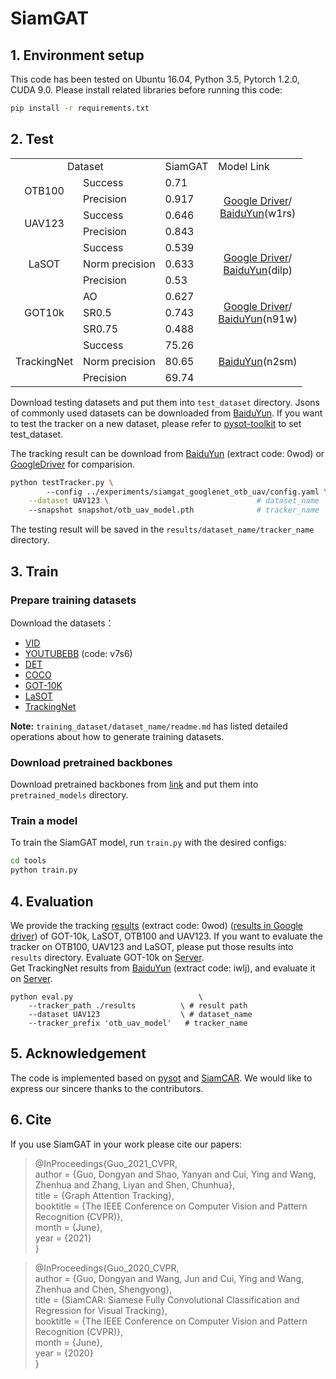 # SiamGAT

## 1. Environment setup
This code has been tested on Ubuntu 16.04, Python 3.5, Pytorch 1.2.0, CUDA 9.0.
Please install related libraries before running this code: 
```bash
pip install -r requirements.txt
```

## 2. Test

<table>
    <tr>
        <td colspan="2" align=center> Dataset</td>
        <td>SiamGAT</td>
        <td>Model Link</td>
    </tr>
    <tr>
        <td rowspan="2" align=center>OTB100</td>
        <td>Success</td>
        <td>0.71</td>
        <td rowspan="4" align=center>
			<a href="https://drive.google.com/file/d/1LKU6DuOzmLGJr-LYm4yXciJwIizbV_Zf/view?usp=sharing">Google Driver</a>/<br>
			<a href="https://pan.baidu.com/s/1nuK-gAX12K96CQpHbHr3tA">BaiduYun</a>(w1rs)
		</td>
    </tr>
    <tr>
        <td>Precision</td>
        <td>0.917</td>
    </tr>
    <tr>
        <td rowspan="2" align=center>UAV123</td>
        <td>Success</td>
        <td>0.646</td>
    </tr>
    <tr>
        <td>Precision</td>
        <td>0.843</td>
    </tr>
    <tr>
        <td rowspan="3" align=center>LaSOT</td>
        <td>Success</td>
        <td>0.539</td>
        <td rowspan="3" align=center>
			<a href="https://drive.google.com/file/d/167ANy1557rcIsAjuH6_bSS_OFEvgG93s/view?usp=sharing">Google Driver</a>/<br>
			<a href="https://pan.baidu.com/s/17-pG-Mytg4sT330mhd584A">BaiduYun</a>(dilp)
		</td>
    </tr>
    <tr>
        <td>Norm precision</td>
        <td>0.633</td>
    </tr>
    <tr>
        <td>Precision</td>
        <td>0.53</td>
    </tr>
    <tr>
        <td rowspan="3" align=center>GOT10k</td>
        <td>AO</td>
        <td>0.627</td>
        <td rowspan="3" align=center>
			<a href="https://drive.google.com/file/d/1f0wZXMnzIOIWTTtL7D_Z7N42FAzY8sDi/view?usp=sharing">Google Driver</a>/<br>
			<a href="https://pan.baidu.com/s/1LcKRO4t3vqGs8r7Lb73lmA">BaiduYun</a>(n91w)
		</td>
    </tr>
    <tr>
        <td>SR0.5</td>
        <td>0.743</td>
    </tr>
    <tr>
        <td>SR0.75</td>
        <td>0.488</td>
    </tr>
    <tr>
        <td rowspan="3" align=center>TrackingNet</td>
        <td>Success</td>
        <td>75.26</td>
        <td rowspan="3" align=center>
			<a href="https://pan.baidu.com/s/1Zst1o1cg_zK9YqN3meJ7Bw">BaiduYun</a>(n2sm)
		</td>
    </tr>
    <tr>
        <td>Norm precision</td>
        <td>80.65</td>
    </tr>
    <tr>
        <td>Precision</td>
        <td>69.74</td>
    </tr>
</table>

Download testing datasets and put them into `test_dataset` directory. Jsons of commonly used datasets can be downloaded from [BaiduYun](https://pan.baidu.com/s/1js0Qhykqqur7_lNRtle1tA#list/path=%2F). If you want to test the tracker on a new dataset, please refer to [pysot-toolkit](https://github.com/StrangerZhang/pysot-toolkit) to set test_dataset.

The tracking result can be download from [BaiduYun](https://pan.baidu.com/s/1Ohit3C_hdy70x-JrdGUfeg) (extract code: 0wod) or [GoogleDriver](https://drive.google.com/file/d/1GBk_eKOMxo3rdTrmZYzDaG-Nc_j2Cdg6/view?usp=sharing) for comparision.

```bash 
python testTracker.py \    
        --config ../experiments/siamgat_googlenet_otb_uav/config.yaml \
	--dataset UAV123 \                                 # dataset_name
	--snapshot snapshot/otb_uav_model.pth              # tracker_name
```
The testing result will be saved in the `results/dataset_name/tracker_name` directory.

## 3. Train

### Prepare training datasets

Download the datasets：
* [VID](http://image-net.org/challenges/LSVRC/2017/)
* [YOUTUBEBB](https://pan.baidu.com/s/1gQKmi7o7HCw954JriLXYvg) (code: v7s6)
* [DET](http://image-net.org/challenges/LSVRC/2017/)
* [COCO](http://cocodataset.org)
* [GOT-10K](http://got-10k.aitestunion.com/downloads)
* [LaSOT](https://cis.temple.edu/lasot/)
* [TrackingNet](https://tracking-net.org/#downloads)

**Note:** `training_dataset/dataset_name/readme.md` has listed detailed operations about how to generate training datasets.

### Download pretrained backbones
Download pretrained backbones from [link](https://download.pytorch.org/models/inception_v3_google-1a9a5a14.pth) and put them into `pretrained_models` directory.

### Train a model
To train the SiamGAT model, run `train.py` with the desired configs:

```bash
cd tools
python train.py
```

## 4. Evaluation
We provide the tracking [results](https://pan.baidu.com/s/1Ohit3C_hdy70x-JrdGUfeg) (extract code: 0wod) ([results in Google driver](https://drive.google.com/file/d/1GBk_eKOMxo3rdTrmZYzDaG-Nc_j2Cdg6/view?usp=sharing)) of GOT-10k, LaSOT, OTB100 and UAV123. If you want to evaluate the tracker on OTB100, UAV123 and LaSOT, please put those results into  `results` directory. Evaluate GOT-10k on [Server](http://got-10k.aitestunion.com/).   
Get TrackingNet results from [BaiduYun](https://pan.baidu.com/s/1cJkTbhO73KaIfBzFHkonNg) (extract code: iwlj), and evaluate it on [Server](http://eval.tracking-net.org/).
```
python eval.py 	                          \
	--tracker_path ./results          \ # result path
	--dataset UAV123                  \ # dataset_name
	--tracker_prefix 'otb_uav_model'   # tracker_name
```

## 5. Acknowledgement
The code is implemented based on [pysot](https://github.com/STVIR/pysot) and [SiamCAR](https://github.com/ohhhyeahhh/SiamCAR). We would like to express our sincere thanks to the contributors.

## 6. Cite
If you use SiamGAT in your work please cite our papers:

> @InProceedings{Guo_2021_CVPR,  
  author = {Guo, Dongyan and Shao, Yanyan and Cui, Ying and Wang, Zhenhua and Zhang, Liyan and Shen, Chunhua},  
  title = {Graph Attention Tracking},  
  booktitle = {The IEEE Conference on Computer Vision and Pattern Recognition (CVPR)},  
  month = {June},  
  year = {2021}  
}

> @InProceedings{Guo_2020_CVPR,  
   author = {Guo, Dongyan and Wang, Jun and Cui, Ying and Wang, Zhenhua and Chen, Shengyong},  
   title = {SiamCAR: Siamese Fully Convolutional Classification and Regression for Visual Tracking},  
   booktitle = {The IEEE Conference on Computer Vision and Pattern Recognition (CVPR)},  
   month = {June},  
   year = {2020}  
}
